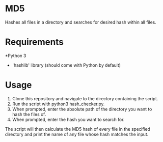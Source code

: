 # MD5
Hashes all files in a directory and searches for desired hash within all files.
# Requirements
*Python 3
* 'hashlib' library (should come with Python by default)

# Usage
1.  Clone this repository and navigate to the directory containing the script.
2.  Run the script with python3 hash_checker.py.
3.  When prompted, enter the absolute path of the directory you want to hash the files of.
4.  When prompted, enter the hash you want to search for.

The script will then calculate the MD5 hash of every file in the specified directory and print the name of any file whose hash matches the input.
